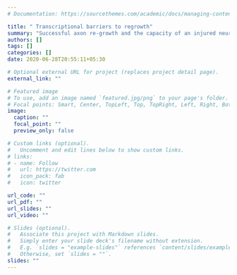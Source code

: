 ```yaml
---
# Documentation: https://sourcethemes.com/academic/docs/managing-content/

title: " Transcriptional barriers to regrowth"
summary: "Successful axon re-growth and the capacity of an injured neuron to reboot transcriptional growth machinery is closely linked. We have identified two key transcriptional barriers to re-growth (1) Lack of activating transcription factors to reactivate growth networks following injury (2) Presence of repressive transcription factors that prevent reactivation of growth networks following injury. Using a hybrid bioinformatics/functional screening strategy, we continue to make progress in mitigating these barriers."
authors: []
tags: []
categories: []
date: 2020-06-28T20:55:11+05:30

# Optional external URL for project (replaces project detail page).
external_link: ""

# Featured image
# To use, add an image named `featured.jpg/png` to your page's folder.
# Focal points: Smart, Center, TopLeft, Top, TopRight, Left, Right, BottomLeft, Bottom, BottomRight.
image:
  caption: ""
  focal_point: ""
  preview_only: false

# Custom links (optional).
#   Uncomment and edit lines below to show custom links.
# links:
# - name: Follow
#   url: https://twitter.com
#   icon_pack: fab
#   icon: twitter

url_code: ""
url_pdf: ""
url_slides: ""
url_video: ""

# Slides (optional).
#   Associate this project with Markdown slides.
#   Simply enter your slide deck's filename without extension.
#   E.g. `slides = "example-slides"` references `content/slides/example-slides.md`.
#   Otherwise, set `slides = ""`.
slides: ""
---
```

